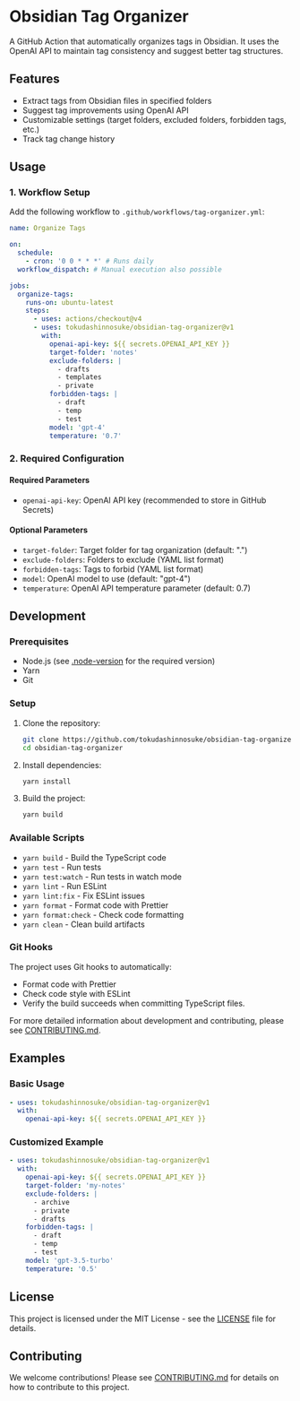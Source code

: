 # Obsidian Tag Organizer

A GitHub Action that automatically organizes tags in Obsidian. It uses the OpenAI API to maintain tag consistency and suggest better tag structures.

## Features

- Extract tags from Obsidian files in specified folders
- Suggest tag improvements using OpenAI API
- Customizable settings (target folders, excluded folders, forbidden tags, etc.)
- Track tag change history

## Usage

### 1. Workflow Setup

Add the following workflow to `.github/workflows/tag-organizer.yml`:

```yaml
name: Organize Tags

on:
  schedule:
    - cron: '0 0 * * *' # Runs daily
  workflow_dispatch: # Manual execution also possible

jobs:
  organize-tags:
    runs-on: ubuntu-latest
    steps:
      - uses: actions/checkout@v4
      - uses: tokudashinnosuke/obsidian-tag-organizer@v1
        with:
          openai-api-key: ${{ secrets.OPENAI_API_KEY }}
          target-folder: 'notes'
          exclude-folders: |
            - drafts
            - templates
            - private
          forbidden-tags: |
            - draft
            - temp
            - test
          model: 'gpt-4'
          temperature: '0.7'
```

### 2. Required Configuration

#### Required Parameters

- `openai-api-key`: OpenAI API key (recommended to store in GitHub Secrets)

#### Optional Parameters

- `target-folder`: Target folder for tag organization (default: ".")
- `exclude-folders`: Folders to exclude (YAML list format)
- `forbidden-tags`: Tags to forbid (YAML list format)
- `model`: OpenAI model to use (default: "gpt-4")
- `temperature`: OpenAI API temperature parameter (default: 0.7)

## Development

### Prerequisites

- Node.js (see [.node-version](.node-version) for the required version)
- Yarn
- Git

### Setup

1. Clone the repository:

   ```bash
   git clone https://github.com/tokudashinnosuke/obsidian-tag-organizer.git
   cd obsidian-tag-organizer
   ```

2. Install dependencies:

   ```bash
   yarn install
   ```

3. Build the project:
   ```bash
   yarn build
   ```

### Available Scripts

- `yarn build` - Build the TypeScript code
- `yarn test` - Run tests
- `yarn test:watch` - Run tests in watch mode
- `yarn lint` - Run ESLint
- `yarn lint:fix` - Fix ESLint issues
- `yarn format` - Format code with Prettier
- `yarn format:check` - Check code formatting
- `yarn clean` - Clean build artifacts

### Git Hooks

The project uses Git hooks to automatically:

- Format code with Prettier
- Check code style with ESLint
- Verify the build succeeds
  when committing TypeScript files.

For more detailed information about development and contributing, please see [CONTRIBUTING.md](CONTRIBUTING.md).

## Examples

### Basic Usage

```yaml
- uses: tokudashinnosuke/obsidian-tag-organizer@v1
  with:
    openai-api-key: ${{ secrets.OPENAI_API_KEY }}
```

### Customized Example

```yaml
- uses: tokudashinnosuke/obsidian-tag-organizer@v1
  with:
    openai-api-key: ${{ secrets.OPENAI_API_KEY }}
    target-folder: 'my-notes'
    exclude-folders: |
      - archive
      - private
      - drafts
    forbidden-tags: |
      - draft
      - temp
      - test
    model: 'gpt-3.5-turbo'
    temperature: '0.5'
```

## License

This project is licensed under the MIT License - see the [LICENSE](LICENSE) file for details.

## Contributing

We welcome contributions! Please see [CONTRIBUTING.md](CONTRIBUTING.md) for details on how to contribute to this project.

